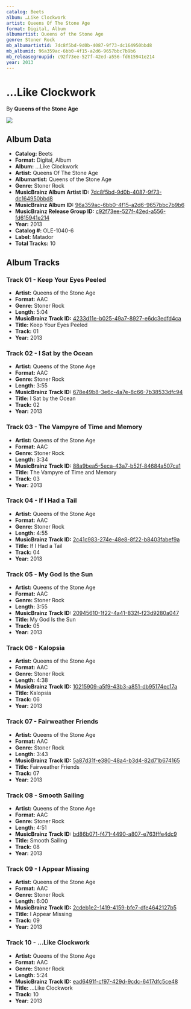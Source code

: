 ```yaml
---
catalog: Beets
album: …Like Clockwork
artist: Queens Of The Stone Age
format: Digital, Album
albumartist: Queens of the Stone Age
genre: Stoner Rock
mb_albumartistid: 7dc8f5bd-9d0b-4087-9f73-dc164950bbd8
mb_albumid: 96a359ac-6bb0-4f15-a2d6-9657bbc7b9b6
mb_releasegroupid: c92f73ee-527f-42ed-a556-fd615941e214
year: 2013
---
```


# …Like Clockwork

By **Queens of the Stone Age**

![](../../assets/beetscovers/Queens_Of_The_Stone_Age-…Like_Clockwork.jpg)

## Album Data

- **Catalog:** Beets
- **Format:** Digital, Album
- **Album:** …Like Clockwork
- **Artist:** Queens Of The Stone Age
- **Albumartist:** Queens of the Stone Age
- **Genre:** Stoner Rock
- **MusicBrainz Album Artist ID:** [7dc8f5bd-9d0b-4087-9f73-dc164950bbd8](https://musicbrainz.org/artist/7dc8f5bd-9d0b-4087-9f73-dc164950bbd8)
- **MusicBrainz Album ID:** [96a359ac-6bb0-4f15-a2d6-9657bbc7b9b6](https://musicbrainz.org/release/96a359ac-6bb0-4f15-a2d6-9657bbc7b9b6)
- **MusicBrainz Release Group ID:** [c92f73ee-527f-42ed-a556-fd615941e214](https://musicbrainz.org/release-group/c92f73ee-527f-42ed-a556-fd615941e214)
- **Year:** 2013
- **Catalog #:** OLE-1040-6
- **Label:** Matador
- **Total Tracks:** 10

## Album Tracks

### Track 01 - Keep Your Eyes Peeled

- **Artist:** Queens of the Stone Age
- **Format:** AAC
- **Genre:** Stoner Rock
- **Length:** 5:04
- **MusicBrainz Track ID:** [4233d11e-b025-49a7-8927-e6dc3edfd4ca](https://musicbrainz.org/recording/4233d11e-b025-49a7-8927-e6dc3edfd4ca)
- **Title:** Keep Your Eyes Peeled
- **Track:** 01
- **Year:** 2013

### Track 02 - I Sat by the Ocean

- **Artist:** Queens of the Stone Age
- **Format:** AAC
- **Genre:** Stoner Rock
- **Length:** 3:55
- **MusicBrainz Track ID:** [678e49b8-3e6c-4a7e-8c66-7b38533dfc94](https://musicbrainz.org/recording/678e49b8-3e6c-4a7e-8c66-7b38533dfc94)
- **Title:** I Sat by the Ocean
- **Track:** 02
- **Year:** 2013

### Track 03 - The Vampyre of Time and Memory

- **Artist:** Queens of the Stone Age
- **Format:** AAC
- **Genre:** Stoner Rock
- **Length:** 3:34
- **MusicBrainz Track ID:** [88a9bea5-5eca-43a7-b52f-84684a507ca1](https://musicbrainz.org/recording/88a9bea5-5eca-43a7-b52f-84684a507ca1)
- **Title:** The Vampyre of Time and Memory
- **Track:** 03
- **Year:** 2013

### Track 04 - If I Had a Tail

- **Artist:** Queens of the Stone Age
- **Format:** AAC
- **Genre:** Stoner Rock
- **Length:** 4:55
- **MusicBrainz Track ID:** [2c41c983-274e-48e8-8f22-b8403fabef9a](https://musicbrainz.org/recording/2c41c983-274e-48e8-8f22-b8403fabef9a)
- **Title:** If I Had a Tail
- **Track:** 04
- **Year:** 2013

### Track 05 - My God Is the Sun

- **Artist:** Queens of the Stone Age
- **Format:** AAC
- **Genre:** Stoner Rock
- **Length:** 3:55
- **MusicBrainz Track ID:** [20945610-1f22-4a41-832f-f23d9280a047](https://musicbrainz.org/recording/20945610-1f22-4a41-832f-f23d9280a047)
- **Title:** My God Is the Sun
- **Track:** 05
- **Year:** 2013

### Track 06 - Kalopsia

- **Artist:** Queens of the Stone Age
- **Format:** AAC
- **Genre:** Stoner Rock
- **Length:** 4:38
- **MusicBrainz Track ID:** [10215909-a5f9-43b3-a851-db95174ec17a](https://musicbrainz.org/recording/10215909-a5f9-43b3-a851-db95174ec17a)
- **Title:** Kalopsia
- **Track:** 06
- **Year:** 2013

### Track 07 - Fairweather Friends

- **Artist:** Queens of the Stone Age
- **Format:** AAC
- **Genre:** Stoner Rock
- **Length:** 3:43
- **MusicBrainz Track ID:** [5a87d31f-e380-48a4-b3d4-82d71b674165](https://musicbrainz.org/recording/5a87d31f-e380-48a4-b3d4-82d71b674165)
- **Title:** Fairweather Friends
- **Track:** 07
- **Year:** 2013

### Track 08 - Smooth Sailing

- **Artist:** Queens of the Stone Age
- **Format:** AAC
- **Genre:** Stoner Rock
- **Length:** 4:51
- **MusicBrainz Track ID:** [bd86b071-f471-4490-a807-e763fffe4dc9](https://musicbrainz.org/recording/bd86b071-f471-4490-a807-e763fffe4dc9)
- **Title:** Smooth Sailing
- **Track:** 08
- **Year:** 2013

### Track 09 - I Appear Missing

- **Artist:** Queens of the Stone Age
- **Format:** AAC
- **Genre:** Stoner Rock
- **Length:** 6:00
- **MusicBrainz Track ID:** [2cdeb1e2-1419-4159-bfe7-dfe4642127b5](https://musicbrainz.org/recording/2cdeb1e2-1419-4159-bfe7-dfe4642127b5)
- **Title:** I Appear Missing
- **Track:** 09
- **Year:** 2013

### Track 10 - …Like Clockwork

- **Artist:** Queens of the Stone Age
- **Format:** AAC
- **Genre:** Stoner Rock
- **Length:** 5:24
- **MusicBrainz Track ID:** [ead6491f-cf97-429d-9cdc-6417dfc5ce48](https://musicbrainz.org/recording/ead6491f-cf97-429d-9cdc-6417dfc5ce48)
- **Title:** …Like Clockwork
- **Track:** 10
- **Year:** 2013


